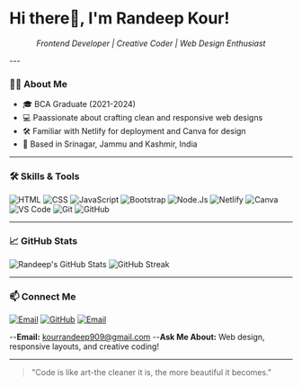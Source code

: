 <h1 align="centre">Hi there👋, I'm Randeep Kour!</h1>
<p align="center">
<em>Frontend Developer | Creative Coder | Web Design Enthusiast</em>
</p>
---

 ### 👨‍💻 About Me

 - 🎓 BCA Graduate (2021-2024)
 - 💻 Paassionate about crafting clean and responsive web designs
 - 🛠️ Familiar with Netlify for deployment and Canva for design
 - 📍 Based in Srinagar, Jammu and Kashmir, India

 ---


### 🛠️ Skills & Tools
![HTML](https://img.shields.io/badge/-HTML-E34F26?style=flat-square&logo=html5&logoColor=white)
![CSS](https://img.shields.io/badge/-CSS-1572B6?style=flat-square&logo=css3)
![JavaScript](https://img.shields.io/badge/-JavaScript-563D7C?style=flat-square&logo=javascript)
![Bootstrap](https://img.shields.io/badge/-Bootstrapt-black?style=flat-square&logo=bootstrap)
![Node.Js](https://img.shields.io/badge/-Node.js-339933?style=flat-square&logo=node.js&logoColor=White)
![Netlify](https://img.shields.io/badge/-Netlify-00C7B7?style=flat-square&logo=netlify&logoColor=White)
![Canva](https://img.shields.io/badge/-Canva-00C4CC?style=flat-square&logo=canva)
![VS Code](https://img.shields.io/badge/-VSCode-007ACC?style=flat-square&logo=code)
![Git](https://img.shields.io/badge/-Git-F05032?style=flat-square&logo=git)
![GitHub](https://img.shields.io/badge/-GitHub-181717?style=flat-square&logo=github)

---

### 📈 GitHub Stats

![Randeep's GitHub
Stats](https://github-readme-stats.vercel.app/api?username=Randeepkour02&show_icons=true&theme=radical)
![GitHub
Streak](https://github-readme-streak.stats.herokuapp.com/?user=Randeepkour02&theme=radical)

---

### 📫 Connect Me

[![Email](https://img.shields.io/badge/-Email-kourandeep909@gmail.com-D14836?style=flat-square&logo=gmail&logoColor=White)](mailto:kourandeep909@gmail.com)
[![GitHub](https://img.shields.io/badge/-GitHub-Randeepkour02-181717?style=flat-square&logo=github)](https://github.com/Randeepkour02)
[![Email](https://img.shields.io/badge/-Email-kourandeep909@gmail.com-D14836?style=flat-square&logo=gmail&logoColor=White)](mailto:kourandeep909@gmail.com)

--**Email:** kourrandeep909@gmail.com
--**Ask Me About:** Web design, responsive layouts, and creative coding!

---
  >"Code is like art-the cleaner it is, the more beautiful it becomes."
